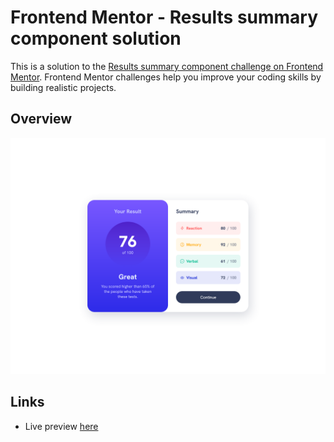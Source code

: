 # Frontend Mentor - Results summary component solution

This is a solution to the [Results summary component challenge on Frontend Mentor](https://www.frontendmentor.io/challenges/results-summary-component-CE_K6s0maV). Frontend Mentor challenges help you improve your coding skills by building realistic projects.

## Overview

![](./preview.png)

## Links

- Live preview [here](https://cat-script.github.io/results-summary-component)
